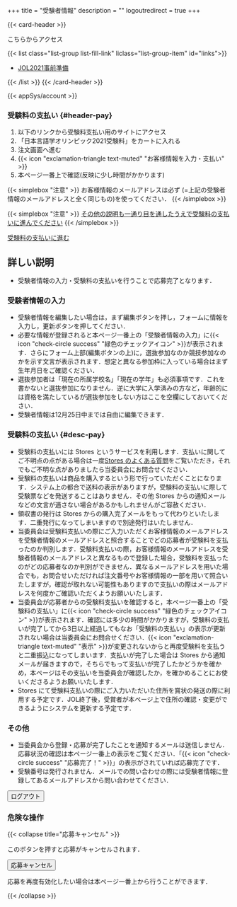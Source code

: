 +++
title = "受験者情報"
description = ""
logoutredirect = true
+++

{{< card-header >}}

こちらからアクセス

{{< list class="list-group list-fill-link" liclass="list-group-item" id="links">}}

- [JOL2021事前準備](/demo2021)

{{< /list >}}
{{< /card-header >}}

{{< appSys/account >}}

### 受験料の支払い {#header-pay}

1. 以下のリンクから受験料支払い用のサイトにアクセス
1. 「日本言語学オリンピック2021受験料」をカートに入れる
1. 注文画面へ進む
1. {{< icon "exclamation-triangle text-muted" "お客様情報を入力・支払い" >}}
1. 本ページ一番上で確認(反映に少し時間がかかります)

{{< simplebox "注意" >}}
お客様情報のメールアドレスは必ず <span id="user-email"></span> (=上記の受験者情報のメールアドレスと全く同じもの)を使ってください．
{{< /simplebox >}}

{{< simplebox "注意" >}}
[その他の説明も一通り目を通したうえで受験料の支払いに進んでください](#desc-pay)
{{< /simplebox >}}

<div class="mb-4" id="app-pay"><a class='btn btn-template-main' href="https://iolingjapan.stores.jp/items/5f8bb7180850a00ec7c6a0bd" target="_blank">受験料の支払いに進む</a></div>

## 詳しい説明

- 受験者情報の入力・受験料の支払いを行うことで応募完了となります．

### 受験者情報の入力

- 受験者情報を編集したい場合は，まず編集ボタンを押し，フォームに情報を入力し，更新ボタンを押してください．
- 必要な情報が登録されると本ページ一番上の「受験者情報の入力」に{{< icon "check-circle success" "緑色のチェックアイコン" >}}が表示されます．さらにフォーム上部(編集ボタンの上)に，選抜参加なのか競技参加なのかを示す文言が表示されます．想定と異なる参加枠に入っている場合はまず生年月日をご確認ください．
- 選抜参加者は「現在の所属学校名」「現在の学年」も必須事項です．これを書かないと選抜参加になりません．逆に大学に入学済みの方など，年齢的には資格を満たしているが選抜参加をしない方はここを空欄にしておいてください．
- 受験者情報は12月25日中までは自由に編集できます．

### 受験料の支払い {#desc-pay}

- 受験料の支払いには Stores というサービスを利用します．支払いに関してご不明点の点がある場合は一度[Stores のよくある質問](https://faq.stores.jp/hc/ja)をご覧いただき，それでもご不明な点がありましたら当委員会にお問合せください．
- 受験料の支払いは商品を購入するという形で行っていただくことになります．システム上の都合で送料の表示がありますが，受験料の支払いに際して受験票などを発送することはありません．その他 Stores からの通知メールなどの文言が適さない場合があるかもしれませんがご容赦ください．
- 領収書の発行は Stores からの購入完了メールをもって代わりといたします．二重発行になってしまいますので別途発行はいたしません．
- 当委員会は受験料支払いの際にご入力いただくお客様情報のメールアドレスを受験者情報のメールアドレスと照合することでどの応募者が受験料を支払ったのか判別します．受験料支払いの際，お客様情報のメールアドレスを受験者情報のメールアドレスと異なるもので登録した場合，受験料を支払ったのがどの応募者なのか判別ができません．異なるメールアドレスを用いた場合でも，お問合せいただければ注文番号やお客様情報の一部を用いて照合いたしますが，確認が取れない可能性もありますので支払いの際はメールアドレスを何度かご確認いただくようお願いいたします．
- 当委員会が応募者からの受験料支払いを確認すると，本ページ一番上の「受験料の支払い」に{{< icon "check-circle success" "緑色のチェックアイコン" >}}が表示されます．確認には多少の時間がかかりますが，受験料の支払いが完了してから3日以上経過してもなお「受験料の支払い」の表示が更新されない場合は当委員会にお問合せください．{{< icon "exclamation-triangle text-muted" "表示" >}}が変更されないからと再度受験料を支払うと二重振込になってしまいます．支払いが完了した場合は Stores から通知メールが届きますので，そちらでもって支払いが完了したかどうかを確かめ，本ページはその支払いを当委員会が確認したか，を確かめることにお使いくださるようお願いいたします．
- Stores にて受験料支払いの際にご入力いただいた住所を賞状の発送の際に利用する予定です．JOL終了後，受賞者が本ページ上で住所の確認・変更ができるようにシステムを更新する予定です．

### その他

- 当委員会から登録・応募が完了したことを通知するメールは送信しません．応募状況の確認は本ページ一番上の表示をご覧ください．「{{< icon "check-circle success" "応募完了！" >}}」の表示がされていれば応募完了です．
- 受験番号は発行されません．メールでの問い合わせの際には受験者情報に登録してあるメールアドレスから問い合わせてください．

<button id="logout" onclick="logout()" class="btn btn-danger">ログアウト</button>

### 危険な操作

{{< collapse title="応募キャンセル" >}}

このボタンを押すと応募がキャンセルされます．

<button id="btncancel" onclick="cancel()" class="btn btn-danger">応募キャンセル</button>

応募を再度有効化したい場合は本ページ一番上から行うことができます．

{{< /collapse >}}
